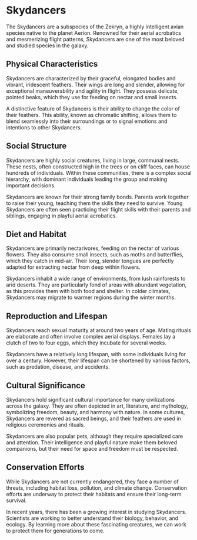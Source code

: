# Skydancers

The Skydancers are a subspecies of the Zekryn, a highly intelligent avian species native to the planet Aerion. Renowned for their aerial acrobatics and mesmerizing flight patterns, Skydancers are one of the most beloved and studied species in the galaxy.

## Physical Characteristics

Skydancers are characterized by their graceful, elongated bodies and vibrant, iridescent feathers. Their wings are long and slender, allowing for exceptional maneuverability and agility in flight. They possess delicate, pointed beaks, which they use for feeding on nectar and small insects.

A distinctive feature of Skydancers is their ability to change the color of their feathers. This ability, known as chromatic shifting, allows them to blend seamlessly into their surroundings or to signal emotions and intentions to other Skydancers.

## Social Structure

Skydancers are highly social creatures, living in large, communal nests. These nests, often constructed high in the trees or on cliff faces, can house hundreds of individuals. Within these communities, there is a complex social hierarchy, with dominant individuals leading the group and making important decisions.

Skydancers are known for their strong family bonds. Parents work together to raise their young, teaching them the skills they need to survive. Young Skydancers are often seen practicing their flight skills with their parents and siblings, engaging in playful aerial acrobatics.

## Diet and Habitat

Skydancers are primarily nectarivores, feeding on the nectar of various flowers. They also consume small insects, such as moths and butterflies, which they catch in mid-air. Their long, slender tongues are perfectly adapted for extracting nectar from deep within flowers.

Skydancers inhabit a wide range of environments, from lush rainforests to arid deserts. They are particularly fond of areas with abundant vegetation, as this provides them with both food and shelter. In colder climates, Skydancers may migrate to warmer regions during the winter months.

## Reproduction and Lifespan

Skydancers reach sexual maturity at around two years of age. Mating rituals are elaborate and often involve complex aerial displays. Females lay a clutch of two to four eggs, which they incubate for several weeks.

Skydancers have a relatively long lifespan, with some individuals living for over a century. However, their lifespan can be shortened by various factors, such as predation, disease, and accidents.

## Cultural Significance

Skydancers hold significant cultural importance for many civilizations across the galaxy. They are often depicted in art, literature, and mythology, symbolizing freedom, beauty, and harmony with nature. In some cultures, Skydancers are revered as sacred beings, and their feathers are used in religious ceremonies and rituals.

Skydancers are also popular pets, although they require specialized care and attention. Their intelligence and playful nature make them beloved companions, but their need for space and freedom must be respected.

## Conservation Efforts

While Skydancers are not currently endangered, they face a number of threats, including habitat loss, pollution, and climate change. Conservation efforts are underway to protect their habitats and ensure their long-term survival.

In recent years, there has been a growing interest in studying Skydancers. Scientists are working to better understand their biology, behavior, and ecology. By learning more about these fascinating creatures, we can work to protect them for generations to come.